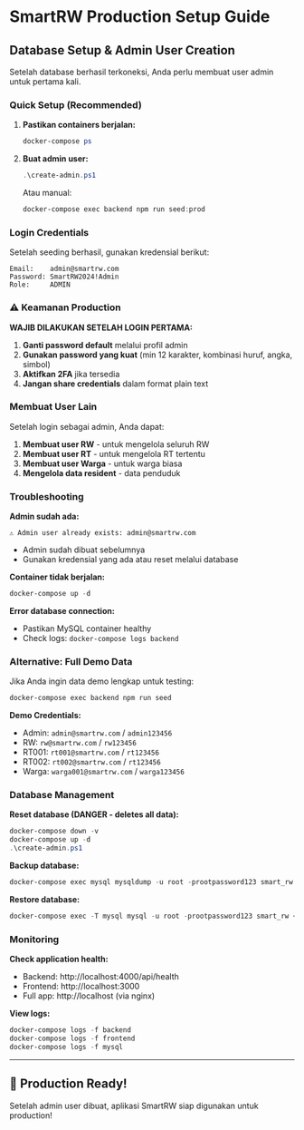 # SmartRW Production Setup Guide

## Database Setup & Admin User Creation

Setelah database berhasil terkoneksi, Anda perlu membuat user admin untuk pertama kali.

### Quick Setup (Recommended)

1. **Pastikan containers berjalan:**
   ```powershell
   docker-compose ps
   ```

2. **Buat admin user:**
   ```powershell
   .\create-admin.ps1
   ```

   Atau manual:
   ```powershell
   docker-compose exec backend npm run seed:prod
   ```

### Login Credentials

Setelah seeding berhasil, gunakan kredensial berikut:

```
Email:    admin@smartrw.com
Password: SmartRW2024!Admin
Role:     ADMIN
```

### ⚠️ Keamanan Production

**WAJIB DILAKUKAN SETELAH LOGIN PERTAMA:**

1. **Ganti password default** melalui profil admin
2. **Gunakan password yang kuat** (min 12 karakter, kombinasi huruf, angka, simbol)
3. **Aktifkan 2FA** jika tersedia
4. **Jangan share credentials** dalam format plain text

### Membuat User Lain

Setelah login sebagai admin, Anda dapat:

1. **Membuat user RW** - untuk mengelola seluruh RW
2. **Membuat user RT** - untuk mengelola RT tertentu
3. **Membuat user Warga** - untuk warga biasa
4. **Mengelola data resident** - data penduduk

### Troubleshooting

**Admin sudah ada:**
```
⚠️ Admin user already exists: admin@smartrw.com
```
- Admin sudah dibuat sebelumnya
- Gunakan kredensial yang ada atau reset melalui database

**Container tidak berjalan:**
```powershell
docker-compose up -d
```

**Error database connection:**
- Pastikan MySQL container healthy
- Check logs: `docker-compose logs backend`

### Alternative: Full Demo Data

Jika Anda ingin data demo lengkap untuk testing:

```powershell
docker-compose exec backend npm run seed
```

**Demo Credentials:**
- Admin: `admin@smartrw.com` / `admin123456`
- RW: `rw@smartrw.com` / `rw123456`
- RT001: `rt001@smartrw.com` / `rt123456`
- RT002: `rt002@smartrw.com` / `rt123456`
- Warga: `warga001@smartrw.com` / `warga123456`

### Database Management

**Reset database (DANGER - deletes all data):**
```powershell
docker-compose down -v
docker-compose up -d
.\create-admin.ps1
```

**Backup database:**
```powershell
docker-compose exec mysql mysqldump -u root -prootpassword123 smart_rw > backup.sql
```

**Restore database:**
```powershell
docker-compose exec -T mysql mysql -u root -prootpassword123 smart_rw < backup.sql
```

### Monitoring

**Check application health:**
- Backend: http://localhost:4000/api/health
- Frontend: http://localhost:3000
- Full app: http://localhost (via nginx)

**View logs:**
```powershell
docker-compose logs -f backend
docker-compose logs -f frontend
docker-compose logs -f mysql
```

---

## 🎉 Production Ready!

Setelah admin user dibuat, aplikasi SmartRW siap digunakan untuk production!
